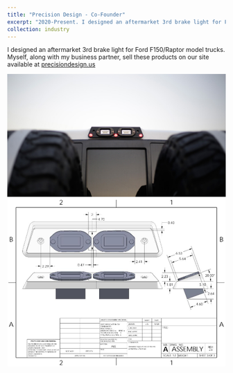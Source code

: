 ```yaml
---
title: "Precision Design - Co-Founder"
excerpt: "2020-Present. I designed an aftermarket 3rd brake light for Ford F150/Raptor model trucks. Myself, along with my business partner, sell these products on our site available at  <a href="https://www.precisiondesign.us/">precisiondesign.us</a>  <br/><img src='/images/precisiondesign1.jpg'> <br/><img src='/images/precisiondesign2.jpg'>"
collection: industry
---
```

I designed an aftermarket 3rd brake light for Ford F150/Raptor model trucks. Myself, along with my business partner, sell these products on our site available at  [precisiondesign.us](https://www.precisiondesign.us/)

![industry3](/images/precisiondesign1.jpg)
![industry31](/images/precisiondesign2.jpg)
